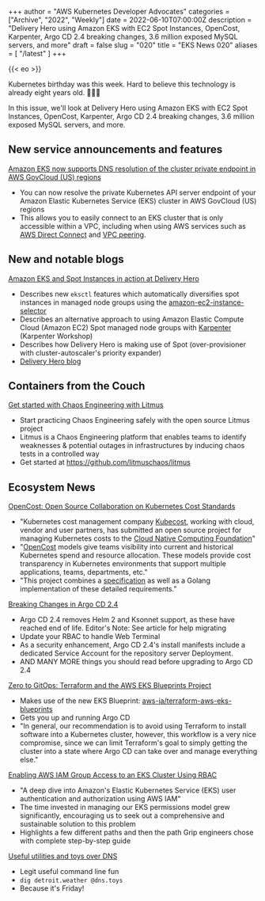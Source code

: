 +++
author = "AWS Kubernetes Developer Advocates"
categories = ["Archive", "2022", "Weekly"]
date = 2022-06-10T07:00:00Z
description = "Delivery Hero using Amazon EKS with EC2 Spot Instances, OpenCost, Karpenter, Argo CD 2.4 breaking changes, 3.6 million exposed MySQL servers, and more"
draft = false
slug = "020"
title = "EKS News 020"
aliases = [
    "/latest"
]
+++

{{< eo >}}

Kubernetes birthday was this week. Hard to believe this technology is already eight years old. 🎉🎂🥳

In this issue, we'll look at Delivery Hero using Amazon EKS with EC2 Spot Instances, OpenCost, Karpenter, Argo CD 2.4 breaking changes, 3.6 million exposed MySQL servers, and more.

## New service announcements and features

[Amazon EKS now supports DNS resolution of the cluster private endpoint in AWS GovCloud (US) regions](https://aws.amazon.com/about-aws/whats-new/2022/06/amazon-eks-supports-dns-resolution-cluster-private-endpoint-aws-govcloud-us-regions/)

* You can now resolve the private Kubernetes API server endpoint of your Amazon Elastic Kubernetes Service (EKS) cluster in AWS GovCloud (US) regions
* This allows you to easily connect to an EKS cluster that is only accessible within a VPC, including when using AWS services such as [AWS Direct Connect](https://aws.amazon.com/directconnect/) and [VPC peering](https://docs.aws.amazon.com/vpc/latest/peering/what-is-vpc-peering.html).

## New and notable blogs

[Amazon EKS and Spot Instances in action at Delivery Hero](https://aws.amazon.com/blogs/containers/amazon-eks-and-spot-instances-in-action-at-delivery-hero/)

* Describes new `eksctl` features which automatically diversifies spot instances in managed node groups using the [amazon-ec2-instance-selector](https://github.com/aws/amazon-ec2-instance-selector)
* Describes an alternative approach to using Amazon Elastic Compute Cloud (Amazon EC2) Spot managed node groups with [Karpenter](https://ec2spotworkshops.com/karpenter.html) (Karpenter Workshop)
* Describes how Delivery Hero is making use of Spot (over-provisioner with cluster-autoscaler's priority expander)
* [Delivery Hero blog](https://tech.deliveryhero.com/spot-instances-at-delivery-hero/)

## Containers from the Couch

[Get started with Chaos Engineering with Litmus](https://youtu.be/5CI8d-SKBfc)

* Start practicing Chaos Engineering safely with the open source Litmus project
* Litmus is a Chaos Engineering platform that enables teams to identify weaknesses & potential outages in infrastructures by inducing chaos tests in a controlled way
* Get started at <https://github.com/litmuschaos/litmus>

## Ecosystem News

[OpenCost: Open Source Collaboration on Kubernetes Cost Standards](https://thenewstack.io/opencost-open-source-collaboration-on-kubernetes-cost-standards/)

* "Kubernetes cost management company [Kubecost](https://www.kubecost.com/), working with cloud, vendor and user partners, has submitted an open source project for managing Kubernetes costs to the [Cloud Native Computing Foundation](https://cncf.io/?utm_content=eks-news)"
* "[OpenCost](https://github.com/kubecost/opencost) models give teams visibility into current and historical Kubernetes spend and resource allocation. These models provide cost transparency in Kubernetes environments that support multiple applications, teams, departments, etc."
* "This project combines a [specification](https://github.com/kubecost/opencost/blob/develop/spec) as well as a Golang implementation of these detailed requirements."

[Breaking Changes in Argo CD 2.4](https://blog.argoproj.io/breaking-changes-in-argo-cd-2-4-29e3c2ac30c9)

* Argo CD 2.4 removes Helm 2 and Ksonnet support, as these have reached end of life. Editor's Note: See article for help migrating
* Update your RBAC to handle Web Terminal
* As a security enhancement, Argo CD 2.4's install manifests include a dedicated Service Account for the repository server Deployment.
* AND MANY MORE things you should read before upgrading to Argo CD 2.4

[Zero to GitOps: Terraform and the AWS EKS Blueprints Project](https://superorbital.io/journal/terraform-aws-eks-blueprints/)

* Makes use of the new EKS Blueprint: [aws-ia/terraform-aws-eks-blueprints](https://github.com/aws-ia/terraform-aws-eks-blueprints)
* Gets you up and running Argo CD
* "In general, our recommendation is to avoid using Terraform to install software into a Kubernetes cluster, however, this workflow is a very nice compromise, since we can limit Terraform's goal to simply getting the cluster into a state where Argo CD can take over and manage everything else."

[Enabling AWS IAM Group Access to an EKS Cluster Using RBAC](https://eng.grip.security/enabling-aws-iam-group-access-to-an-eks-cluster-using-rbac)

* "A deep dive into Amazon's Elastic Kubernetes Service (EKS) user authentication and authorization using AWS IAM"
* The time invested in managing our EKS permissions model grew significantly, encouraging us to seek out a comprehensive and sustainable solution to this problem
* Highlights a few different paths and then the path Grip engineers chose with complete step-by-step guide

[Useful utilities and toys over DNS](https://www.dns.toys/)

* Legit useful command line fun
* `dig detroit.weather @dns.toys`
* Because it's Friday!

